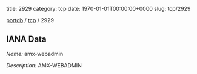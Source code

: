 title: 2929
category: tcp
date: 1970-01-01T00:00:00+0000
slug: tcp/2929

[portdb](/) / [tcp](/category/tcp.html) / 2929


## IANA Data

_Name:_ amx-webadmin

_Description:_ AMX-WEBADMIN


